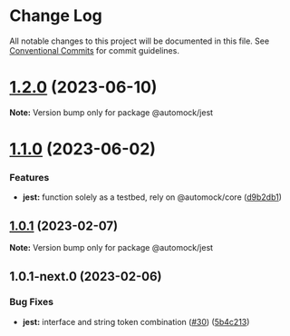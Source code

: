 # Change Log

All notable changes to this project will be documented in this file.
See [Conventional Commits](https://conventionalcommits.org) for commit guidelines.

# [1.2.0](https://github.com/omermorad/automock/compare/@automock/jest@1.0.1...@automock/jest@1.2.0) (2023-06-10)

**Note:** Version bump only for package @automock/jest

# [1.1.0](https://github.com/omermorad/automock/compare/@automock/jest@1.0.1...@automock/jest@1.1.0) (2023-06-02)

### Features

- **jest:** function solely as a testbed, rely on @automock/core ([d9b2db1](https://github.com/omermorad/automock/commit/d9b2db19385721eb4999279171a3c91b7342cdd8))

## [1.0.1](https://github.com/omermorad/automock/compare/@automock/jest@1.0.1-next.0...@automock/jest@1.0.1) (2023-02-07)

**Note:** Version bump only for package @automock/jest

## 1.0.1-next.0 (2023-02-06)

### Bug Fixes

- **jest:** interface and string token combination ([#30](https://github.com/omermorad/automock/issues/30)) ([5b4c213](https://github.com/omermorad/automock/commit/5b4c2135828585c60830dda11640368b7ffd9490))

